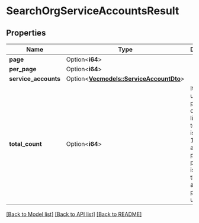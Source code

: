 # SearchOrgServiceAccountsResult

## Properties

Name | Type | Description | Notes
------------ | ------------- | ------------- | -------------
**page** | Option<**i64**> |  | [optional]
**per_page** | Option<**i64**> |  | [optional]
**service_accounts** | Option<[**Vec<models::ServiceAccountDto>**](ServiceAccountDTO.md)> |  | [optional]
**total_count** | Option<**i64**> | It can be used for pagination of the user list E.g. if totalCount is equal to 100 users and the perpage parameter is set to 10 then there are 10 pages of users. | [optional]

[[Back to Model list]](../README.md#documentation-for-models) [[Back to API list]](../README.md#documentation-for-api-endpoints) [[Back to README]](../README.md)


